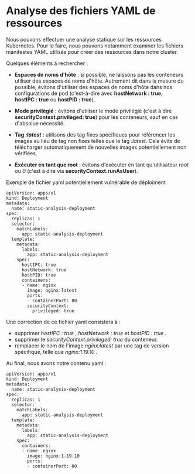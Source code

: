 # Analyse des fichiers YAML de ressources

Nous pouvons effectuer une analyse statique sur les ressources Kubernetes. Pour le faire, nous pouvons notamment examiner les fichiers manifestes YAML utilisés pour créer des ressources dans notre cluster.<br>

Quelques éléments à rechercher :

- **Espaces de noms d'hôte** : si possible, ne laissons pas les conteneurs utiliser des espaces de noms d'hôte. Autrement dit dans la mesure du possible, évitons d'utiliser des espaces de noms d'hôte dans nos configurations de pod (c'est-à-dire avec **hostNetwork : true**, **hostIPC : true** ou **hostPID : true**).

- **Mode privilégié** : évitons d'utiliser le mode privilégié (c'est à dire **securityContext.privileged: true**) pour les conteneurs, sauf en cas d'absolue nécessité.

- **Tag *:latest*** : utilisons des tag fixes spécifiques pour référencer les images au lieu de tag non fixes telles que le tag *:latest*. Cela évite de télécharger automatiquement de nouvelles images potentiellement non vérifiées.

- **Exécuter en tant que root** : évitons d'exécuter en tant qu'utilisateur *root* ou *0* (c'est à dire via **securityContext.runAsUser**).<br>

Exemple de fichier yaml potentiellement vulnérable de déploiment

```
apiVersion: apps/v1
kind: Deployment
metadata:
  name: static-analysis-deployment
spec:
  replicas: 1
  selector:
    matchLabels:
      app: static-analysis-deployment
  template:
    metadata:
      labels:
        app: static-analysis-deployment
    spec:
      hostIPC: true
      hostNetwork: true
      hostPID: true
      containers:
      - name: nginx
        image: nginx:latest
        ports:
        - containerPort: 80
        securityContext:
          privileged: true
```

Une correction de ce fichier yaml consistera à :
- supprimer *hostIPC : true* , *hostNetwork : true* et *hostPID : true* .
- supprimer le *securityContext.privileged: true* du conteneur.
- remplacer le nom de l'image *nginx:latest* par une tag de version spécifique, telle que *nginx:1.19.10* .

Au final, nous avons notre contenu yaml :

```
apiVersion: apps/v1
kind: Deployment
metadata:
  name: static-analysis-deployment
spec:
  replicas: 1
  selector:
    matchLabels:
      app: static-analysis-deployment
  template:
    metadata:
      labels:
        app: static-analysis-deployment
    spec:
      containers:
      - name: nginx
        image: nginx:1.19.10
        ports:
        - containerPort: 80
```